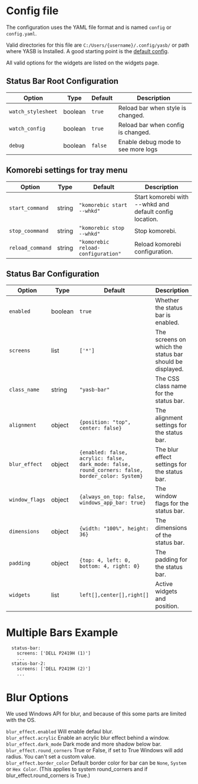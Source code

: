 # Config file

The configuration uses the YAML file format and is named `config` or `config.yaml`.

Valid directories for this file are `C:/Users/{username}/.config/yasb/` or path where YASB is Installed.
A good starting point is the [default config](https://github.com/amnweb/yasb/blob/main/src/config.yaml).

All valid options for the widgets are listed on the widgets page.


 
## Status Bar Root Configuration
| Option            | Type    | Default       | Description |
|-------------------|---------|---------------|-------------|
| `watch_stylesheet`         | boolean | `true`        | Reload bar when style is changed. |
| `watch_config`         | boolean    | `true`        | Reload bar when config is changed. |
| `debug`      | boolean  | `false`   | Enable debug mode to see more logs |



## Komorebi settings for tray menu
| Option            | Type    | Default       | Description |
|-------------------|---------|---------------|-------------|
| `start_command`         | string | `"komorebic start --whkd"` | Start komorebi with --whkd and default config location. |
| `stop_coommand`         | string    | `"komorebic stop --whkd"` | Stop komorebi. |
| `reload_command`      | string  | `"komorebic reload-configuration"` | Reload komorebi configuration.|



## Status Bar Configuration
| Option            | Type    | Default       | Description |
|-------------------|---------|---------------|-------------|
| `enabled`         | boolean | `true`        | Whether the status bar is enabled. |
| `screens`         | list    | `['*']`       | The screens on which the status bar should be displayed. |
| `class_name`      | string  | `"yasb-bar"`  | The CSS class name for the status bar. |
| `alignment`       | object  | `{position: "top", center: false}` | The alignment settings for the status bar. |
| `blur_effect`     | object  | `{enabled: false, acrylic: false, dark_mode: false, round_corners: false, border_color: System}` | The blur effect settings for the status bar. |
| `window_flags`    | object  | `{always_on_top: false, windows_app_bar: true}` | The window flags for the status bar. |
| `dimensions`      | object  | `{width: "100%", height: 36}` | The dimensions of the status bar. |
| `padding`         | object  | `{top: 4, left: 0, bottom: 4, right: 0}` | The padding for the status bar. |
| `widgets`         | list  | `left[],center[],right[]` | Active widgets and position. |

# Multiple Bars Example

```bars:
  status-bar:
    screens: ['DELL P2419H (1)'] 
    ...
  status-bar-2:
    screens: ['DELL P2419H (2)'] 
    ...
```

# Blur Options
We used Windows API for blur, and because of this some parts are limited with the OS.

`blur_effect.enabled` Will enable defaul blur.<br>
`blur_effect.acrylic` Enable an acrylic blur effect behind a window.<br>
`blur_effect.dark_mode` Dark mode and more shadow below bar.<br>
`blur_effect.round_corners` True or False, if set to True Windows will add radius. You can't set a custom value.<br>
`blur_effect.border_color` Default border color for bar can be `None`, `System` or `Hex Color`. (This applies to system round_corners and if blur_effect.round_corners is True.)